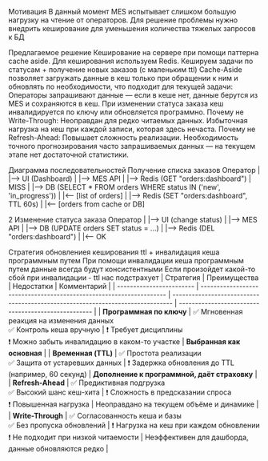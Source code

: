 Мотивация
В данный момент MES испытывает слишком большую нагрузку на чтение от операторов. Для решение проблемы нужно внедрить кеширование для уменьшения количества тяжелых запросов к БД

Предлагаемое решение
Кеширование на сервере при помощи паттерна cache aside. Для кеширования используем Redis.
Кешируем задачи по статусам + получение новых заказов (с маленьким ttl)
Cache-Aside позволяет загружать данные в кеш только при обращении к ним и обновлять по необходимости, что подходит для текущей задачи:
Операторы запрашивают данные — если в кеше нет, данные берутся из MES и сохраняются в кеш.
При изменении статуса заказа кеш инвалидируется по ключу или обновляется программно.
Почему не Write-Through:
Неоправдан для редко читаемых данных.
Избыточная нагрузка на кеш при каждой записи, которая здесь нечаста.
Почему не Refresh-Ahead:
Повышает сложность реализации.
Необходимость точного прогнозирования часто запрашиваемых данных — на текущем этапе нет достаточной статистики.

Диаграмма последовательностей
Получение списка заказов
Оператор
   |
   |--> UI (Dashboard)
           |
           |--> MES API
                   |
                   |--> Redis (GET "orders:dashboard")
                          |
                         MISS
                          |
                   |--> DB (SELECT * FROM orders WHERE status IN ('new', 'in_progress'))
                          |
                   |<-- [list of orders]
                   |
                   |--> Redis (SET "orders:dashboard", TTL 60s)
           |
   |<-- [orders from cache or DB]

2 Изменение статуса заказа
Оператор
   |
   |--> UI (change status)
           |
           |--> MES API
                   |
                   |--> DB (UPDATE orders SET status = ...)
                   |
                   |--> Redis (DEL "orders:dashboard")
           |
   |<-- OK

Стратегия обновлениея кеширования ttl + инвалидация кеша программным путем
При помощи инвалидации кеша программным путем данные всегда будут консистентными
Если произойдет какой-то сбой при инвалидации - ttl нас подстрахует
| Стратегия                | Преимущества                                                        | Недостатки                                                                     | Комментарий                                         |
| ------------------------ | ------------------------------------------------------------------- | ------------------------------------------------------------------------------ | --------------------------------------------------- |
| **Программная по ключу** | ✅ Мгновенная реакция на изменения данных<br>✅ Контроль кеша вручную | ❗ Требует дисциплины<br>❗ Можно забыть инвалидацию в каком-то участке          | **Выбранная как основная**                          |
| **Временная (TTL)**      | ✅ Простота реализации<br>✅ Защита от устаревших данных              | ❗ Задержка обновления до TTL (например, 60 секунд)                             | **Дополнение к программной, даёт страховку**        |
| **Refresh-Ahead**        | ✅ Предиктивная подгрузка<br>✅ Высокий шанс кеш-хита                 | ❗ Сложность в предсказании спроса<br>❗ Повышенная нагрузка                     | Неоправдано на текущем объёме и динамике            |
| **Write-Through**        | ✅ Согласованность кеша и базы<br>✅ Без пропуска обновлений          | ❗ Нагрузка на кеш при каждом обновлении<br>❗ Не подходит при низкой читаемости | Неэффективен для дашборда, данные обновляются редко |

